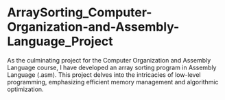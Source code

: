 # ArraySorting_Computer-Organization-and-Assembly-Language_Project
As the culminating project for the Computer Organization and Assembly Language course, I have developed an array sorting program in Assembly Language (.asm). This project delves into the intricacies of low-level programming, emphasizing efficient memory management and algorithmic optimization.
